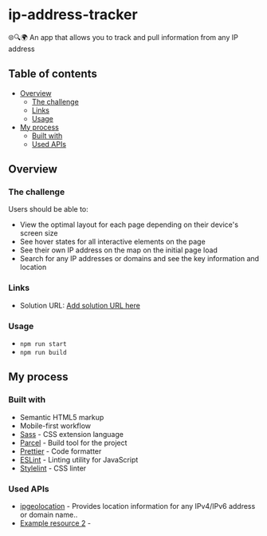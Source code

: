 # ip-address-tracker

:globe_with_meridians::mag::earth_africa: An app that allows you to track and pull information from any IP address

## Table of contents

- [Overview](#overview)
  - [The challenge](#the-challenge)
  - [Links](#links)
  - [Usage](#usage)
- [My process](#my-process)
  - [Built with](#built-with)
  - [Used APIs](#used-apis)

## Overview

### The challenge

Users should be able to:

- View the optimal layout for each page depending on their device's screen size
- See hover states for all interactive elements on the page
- See their own IP address on the map on the initial page load
- Search for any IP addresses or domains and see the key information and location

### Links

- Solution URL: [Add solution URL here](https://your-solution-url.com)

### Usage

- `npm run start`
- `npm run build`

## My process

### Built with

- Semantic HTML5 markup
- Mobile-first workflow
- [Sass](https://sass-lang.com) - CSS extension language
- [Parcel](https://parceljs.org/) - Build tool for the project
- [Prettier](https://prettier.io/) - Code formatter
- [ESLint](https://eslint.org) - Linting utility for JavaScript
- [Stylelint](https://stylelint.io) - CSS linter

### Used APIs

- [ipgeolocation](https://app.ipgeolocation.io) - Provides location information for any IPv4/IPv6 address or domain name..
- [Example resource 2](https://www.example.com) -
